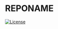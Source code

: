 # REPONAME

[![License](https://img.shields.io/github/license/seankhliao/REPONAME.svg?style=for-the-badge)](githib.com/seankhliao/REPONAME)


